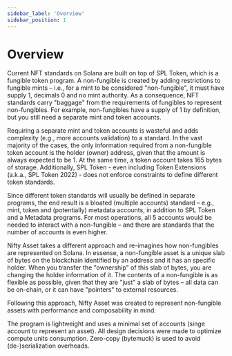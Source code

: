 ```yaml
---
sidebar_label: 'Overview'
sidebar_position: 1
---
```



# Overview

Current NFT standards on Solana are built on top of SPL Token, which is a fungible token program. A non-fungible is created by adding restrictions to fungible mints – i.e., for a mint to be considered "non-fungible", it must have supply 1, decimals 0 and no mint authority. As a consequence, NFT standards carry "baggage" from the requirements of fungibles to represent non-fungibles. For example, non-fungibles have a supply of 1 by definition, but you still need a separate mint and token accounts.

Requiring a separate mint and token accounts is wasteful and adds complexity (e.g., more accounts validation) to a standard. In the vast majority of the cases, the only information required from a non-fungible token account is the holder (owner) address, given that the amount is always expected to be 1. At the same time, a token account takes 165 bytes of storage. Additionally, SPL Token - even including Token Extensions (a.k.a., SPL Token 2022) - does not enforce constraints to define different token standards.

Since different token standards will usually be defined in separate programs, the end result is a bloated (multiple accounts) standard – e.g., mint, token and (potentially) metadata accounts, in addition to SPL Token and a Metadata programs. For most operations, all 5 accounts would be needed to interact with a non-fungible – and there are standards that the number of accounts is even higher.

Nifty Asset takes a different approach and re-imagines how non-fungibles are represented on Solana. In essense, a non-fungible asset is a unique slab of bytes on the blockchain identified by an address and it has an specific holder. When you transfer the "ownership" of this slab of bytes, you are changing the holder information of it. The contents of a non-fungible is as flexible as possible, given that they are "just" a slab of bytes – all data can be on-chain, or it can have "pointers" to external resources.

Following this approach, Nifty Asset was created to represent non-fungible assets with performance and composability in mind:

The program is lightweight and uses a minimal set of accounts (singe account to represent an asset).
All design decisions were made to optimize compute units consumption.
Zero-copy (bytemuck) is used to avoid (de-)serialization overheads.

